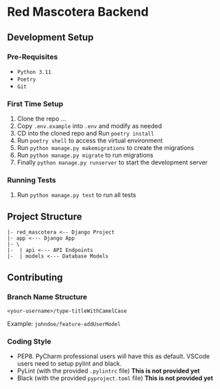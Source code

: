 # Red Mascotera Backend

## Development Setup

### Pre-Requisites

- `Python 3.11`
- `Poetry`
- `Git`

### First Time Setup

1. Clone the repo ...
2. Copy `.env.example` into `.env` and modify as needed
3. CD into the cloned repo and Run `poetry install`
4. Run `poetry shell` to access the virtual environment
5. Run `python manage.py makemigrations` to create the migrations
6. Run `python manage.py migrate` to run migrations
7. Finally `python manage.py runserver` to start the development server

### Running Tests

1. Run `python manage.py test` to run all tests


## Project Structure

```
|- red_mascotera <-- Django Project
|- app <--- Django App
|- \ 
|-  | api <--- API Endpoints
|-  | models <--- Database Models
```

## Contributing

### Branch Name Structure

`<your-username>/type-titleWithCamelCase`

Example: `johndoe/feature-addUserModel`

### Coding Style

- PEP8. PyCharm professional users will have this as default. VSCode users need to setup pylint and black.
- PyLint (with the provided `.pylintrc` file) **This is not provided yet**
- Black (with the provided `pyproject.toml` file) **This is not provided yet**